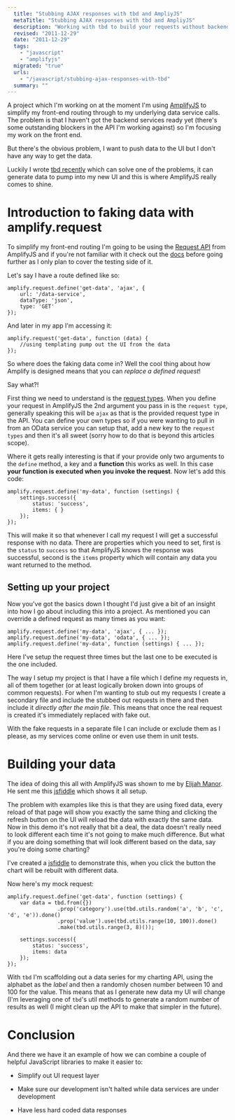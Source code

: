 ```yaml
---
  title: "Stubbing AJAX responses with tbd and AmpliyJS"
  metaTitle: "Stubbing AJAX responses with tbd and AmpliyJS"
  description: "Working with tbd to build your requests without backend services"
  revised: "2011-12-29"
  date: "2011-12-29"
  tags: 
    - "javascript"
    - "amplifyjs"
  migrated: "true"
  urls: 
    - "/javascript/stubbing-ajax-responses-with-tbd"
  summary: ""
---
```

A project which I'm working on at the moment I'm using [AmplifyJS][1] to simplify my front-end routing through to my underlying data service calls. The problem is that I haven't got the backend services ready yet (there's some outstanding blockers in the API I'm working against) so I'm focusing my work on the front end.

But there's the obvious problem, I want to push data to the UI but I don't have any way to get the data.

Luckily I wrote [tbd recently][2] which can solve one of the problems, it can generate data to pump into my new UI and this is where AmplifyJS really comes to shine.

# Introduction to faking data with amplify.request

To simplify my front-end routing I'm going to be using the [Request API][3] from AmplifyJS and if you're not familiar with it check out the [docs][4] before going further as I only plan to cover the testing side of it.

Let's say I have a route defined like so:

	amplify.request.define('get-data', 'ajax', {
		url: '/data-service',
		dataType: 'json',
		type: 'GET'
	});

And later in my app I'm accessing it:

	amplify.request('get-data', function (data) {
		//using templating pump out the UI from the data
	});

So where does the faking data come in? Well the cool thing about how Amplify is designed means that you can *replace a defined request*!

Say what?!

First thing we need to understand is the [request types][5]. When you define your request in AmplifyJS the 2nd argument you pass in is the `request type`, generally speaking this will be `ajax` as that is the provided request type in the API. You can define your own types so if you were wanting to pull in from an OData service you can setup that, add a new key to the `request types` and then it's all sweet (sorry how to do that is beyond this articles scope).

Where it gets really interesting is that if your provide only two arguments to the `define` method, a key and a **function** this works as well. In this case **your function is executed when you invoke the request**. Now let's add this code:

	amplify.request.define('my-data', function (settings) {
		settings.success({
			status: 'success',
			items: { }
		});
	});

This will make it so that whenever I call my request I will get a successful response with no data. There are properties which you need to set, first is the `status` to `success` so that AmplifyJS knows the response was successful, second is the `items` property which will contain any data you want returned to the method.

## Setting up your project

Now you've got the basics down I thought I'd just give a bit of an insight into how I go about including this into a project. As mentioned you can override a defined request as many times as you want:

    amplify.request.define('my-data', 'ajax', { ... });
    amplify.request.define('my-data', 'odata', { ... });
    amplify.request.define('my-data', function (settings) { ... });

Here I've setup the request three times but the last one to be executed is the one included.

The way I setup my project is that I have a file which I define my requests in, all of them together (or at least logically broken down into groups of common requests). For when I'm wanting to stub out my requests I create a secondary file and include the stubbed out requests in there and then include it *directly after the main file*. This means that once the real request is created it's immediately replaced with fake out.

With the fake requests in a separate file I can include or exclude them as I please, as my services come online or even use them in unit tests.

# Building your data

The idea of doing this all with AmplifyJS was shown to me by [Elijah Manor][6]. He sent me this [jsfiddle][7] which shows it all setup.

The problem with examples like this is that they are using fixed data, every reload of that page will show you exactly the same thing and clicking the refresh button on the UI will reload the data with exactly the same data. Now in this demo it's not really that bit a deal, the data doesn't really need to look different each time it's not going to make much difference. But what if you are doing something that will look different based on the data, say you're doing some charting?

I've created a [jsfiddle][8] to demonstrate this, when you click the button the chart will be rebuilt with different data.

Now here's my mock request:

	amplify.request.define('get-data', function (settings) {
	    var data = tbd.from({})
	                .prop('category').use(tbd.utils.random('a', 'b', 'c', 'd', 'e')).done()
	                .prop('value').use(tbd.utils.range(10, 100)).done()
	                .make(tbd.utils.range(3, 8)());

	    settings.success({
	        status: 'success',
	        items: data
	    });
	});

With `tbd` I'm scaffolding out a data series for my charting API, using the alphabet as the *label* and then a randomly chosen number between 10 and 100 for the value. This means that as I generate new data my UI will change (I'm leveraging one of `tbd`'s util methods to generate a random number of results as well (I might clean up the API to make that simpler in the future).

# Conclusion

And there we have it an example of how we can combine a couple of helpful JavaScript libraries to make it easier to:

* Simplify out UI request layer
* Make sure our development isn't halted while data services are under development
* Have less hard coded data responses


  [1]: http://amplifyjs.com/
  [2]: https://www.aaron-powell.com/javascript/building-data-with-tbd
  [3]: http://amplifyjs.com/api/request/
  [4]: http://amplifyjs.com/api/request/
  [5]: http://amplifyjs.com/api/request/#request_types
  [6]: http://twitter.com/elijahmanor
  [7]: http://jsfiddle.net/slace/ubeeK/
  [8]: http://jsfiddle.net/slace/8tBYt/